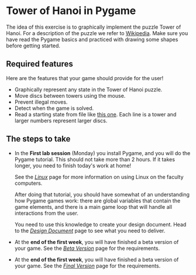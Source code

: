 # Tower of Hanoi in Pygame

The idea of this exercise is to graphically implement the puzzle Tower of
Hanoi. For a description of the puzzle we refer to [Wikipedia]. Make sure you
have read the Pygame basics and practiced with drawing some shapes before
getting started.

[Wikipedia]: http://en.wikipedia.org/wiki/Towers_of_hanoi

## Required features

Here are the features that your game should provide for the user!

* Graphically represent any state in the Tower of Hanoi puzzle.
* Move discs between towers using the mouse.
* Prevent illegal moves.
* Detect when the game is solved.
* Read a starting state from file like [this one](hanoi.txt). Each line is a
  tower and larger numbers represent larger discs.

## The steps to take

* In the **First lab session** (Monday) you install Pygame, and you will do the
  Pygame tutorial. This should not take more than 2 hours. If it takes longer,
  you need to finish today's work at home!

  See the [*Linux*](/project/linux) page for more information on using Linux on
  the faculty computers.

  After doing that tutorial, you should have somewhat of an understanding how
  Pygame games work: there are global variables that contain the game elements,
  and there is a main game loop that will handle all interactions from the user.

  You need to use this knowledge to create your design document. Head to the
  [*Design Document*](/project/design-document) page to see what you need to
  deliver.

* At the **end of the first week**, you will have finished a beta version of
  your game. See the [*Beta Version*](/project/beta-version) page for the
  requirements.

* At the **end of the first week**, you will have finished a beta version of
  your game. See the [*Final Version*](/project/final-version) page for the
  requirements.
